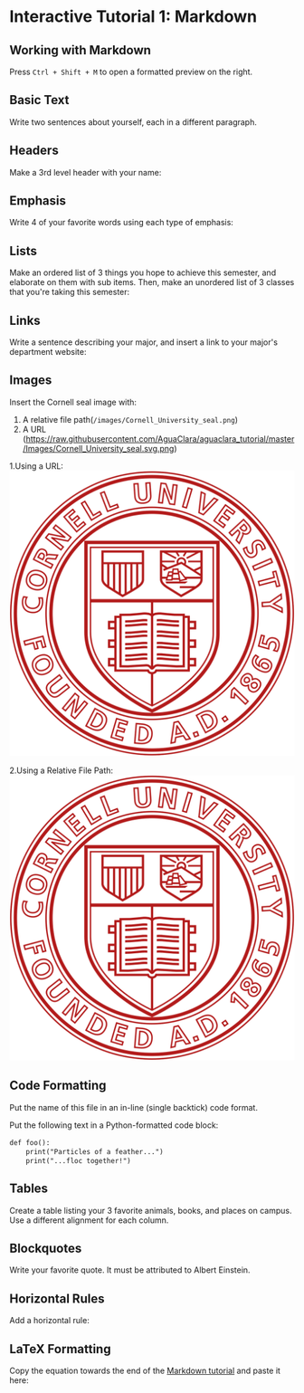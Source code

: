 # Interactive Tutorial 1: Markdown

## Working with Markdown

Press `Ctrl + Shift + M` to open a formatted preview on the right.

## Basic Text

Write two sentences about yourself, each in a different paragraph.

<!--- Write your answer here. --->

## Headers

Make a 3rd level header with your name:

<!--- Write your answer here. --->

## Emphasis

Write 4 of your favorite words using each type of emphasis:

<!--- Write your answer here. --->

## Lists

Make an ordered list of 3 things you hope to achieve this semester, and elaborate on them with sub items. Then, make an unordered list of 3 classes that you're taking this semester:

<!--- Write your answer here. --->

## Links

Write a sentence describing your major, and insert a link to your major's department website:

<!--- Write your answer here. --->

## Images

Insert the Cornell seal image with:
  1. A relative file path(`/images/Cornell_University_seal.png`)
  2. A URL (https://raw.githubusercontent.com/AguaClara/aguaclara_tutorial/master/Images/Cornell_University_seal.svg.png)

1.Using a URL:
![CornellSeal](https://github.com/AguaClara/aguaclara_tutorial/blob/master/Images/Cornell_University_seal.svg.png?raw=true)

2.Using a Relative File Path:
![CornellSeal](/Images/Cornell_University_seal.svg.png)

## Code Formatting

Put the name of this file in an in-line (single backtick) code format.

<!-- Write your answer here. -->

Put the following text in a Python-formatted code block:

```
def foo():
    print("Particles of a feather...")
    print("...floc together!")
```

<!-- Write your answer here. -->

## Tables

Create a table listing your 3 favorite animals, books, and places on campus. Use a different alignment for each column.

<!--- Write your answer here. --->


## Blockquotes

Write your favorite quote. It must be attributed to Albert Einstein.

<!-- Write your answer here. -->

## Horizontal Rules

Add a horizontal rule:

<!-- Write your answer here. -->

## LaTeX Formatting

Copy the equation towards the end of the [Markdown tutorial](https://github.com/AguaClara/aguaclara_tutorial/wiki/Markdown#latex-formatting) and paste it here:

<!-- Write your answer here. -->
